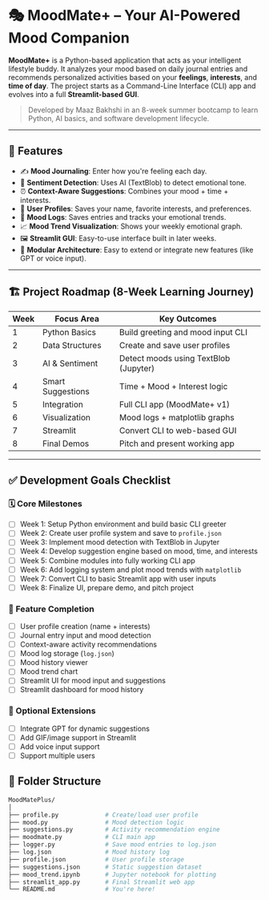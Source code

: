 # 🎭 MoodMate+ – Your AI-Powered Mood Companion

**MoodMate+** is a Python-based application that acts as your intelligent lifestyle buddy. It analyzes your mood based on daily journal entries and recommends personalized activities based on your **feelings**, **interests**, and **time of day**. The project starts as a Command-Line Interface (CLI) app and evolves into a full **Streamlit-based GUI**.

> Developed by Maaz Bakhshi in an 8-week summer bootcamp to learn Python, AI basics, and software development lifecycle.

---

## 📌 Features

- ✍️ **Mood Journaling**: Enter how you're feeling each day.
- 🧠 **Sentiment Detection**: Uses AI (TextBlob) to detect emotional tone.
- ⏰ **Context-Aware Suggestions**: Combines your mood + time + interests.
- 👤 **User Profiles**: Saves your name, favorite interests, and preferences.
- 🧾 **Mood Logs**: Saves entries and tracks your emotional trends.
- 📈 **Mood Trend Visualization**: Shows your weekly emotional graph.
- 🖼️ **Streamlit GUI**: Easy-to-use interface built in later weeks.
- 🧩 **Modular Architecture**: Easy to extend or integrate new features (like GPT or voice input).

---

## 🏗️ Project Roadmap (8-Week Learning Journey)

| Week | Focus Area | Key Outcomes |
|------|------------|--------------|
| 1 | Python Basics | Build greeting and mood input CLI |
| 2 | Data Structures | Create and save user profiles |
| 3 | AI & Sentiment | Detect moods using TextBlob (Jupyter) |
| 4 | Smart Suggestions | Time + Mood + Interest logic |
| 5 | Integration | Full CLI app (MoodMate+ v1) |
| 6 | Visualization | Mood logs + matplotlib graphs |
| 7 | Streamlit | Convert CLI to web-based GUI |
| 8 | Final Demos | Pitch and present working app |

---

## ✅ Development Goals Checklist

### 🗓️ Core Milestones

- [ ] Week 1: Setup Python environment and build basic CLI greeter
- [ ] Week 2: Create user profile system and save to `profile.json`
- [ ] Week 3: Implement mood detection with TextBlob in Jupyter
- [ ] Week 4: Develop suggestion engine based on mood, time, and interests
- [ ] Week 5: Combine modules into fully working CLI app
- [ ] Week 6: Add logging system and plot mood trends with `matplotlib`
- [ ] Week 7: Convert CLI to basic Streamlit app with user inputs
- [ ] Week 8: Finalize UI, prepare demo, and pitch project

### 🔧 Feature Completion

- [ ] User profile creation (name + interests)
- [ ] Journal entry input and mood detection
- [ ] Context-aware activity recommendations
- [ ] Mood log storage (`log.json`)
- [ ] Mood history viewer
- [ ] Mood trend chart
- [ ] Streamlit UI for mood input and suggestions
- [ ] Streamlit dashboard for mood history

### 🌟 Optional Extensions

- [ ] Integrate GPT for dynamic suggestions
- [ ] Add GIF/image support in Streamlit
- [ ] Add voice input support
- [ ] Support multiple users

## 📂 Folder Structure

```bash
MoodMatePlus/
│
├── profile.py             # Create/load user profile
├── mood.py                # Mood detection logic
├── suggestions.py         # Activity recommendation engine
├── moodmate.py            # CLI main app
├── logger.py              # Save mood entries to log.json
├── log.json               # Mood history log
├── profile.json           # User profile storage
├── suggestions.json       # Static suggestion dataset
├── mood_trend.ipynb       # Jupyter notebook for plotting
├── streamlit_app.py       # Final Streamlit web app
└── README.md              # You're here!

